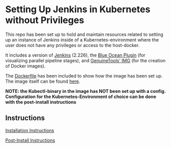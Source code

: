 # Setting Up Jenkins in Kubernetes without Privileges

This repo has been set up to hold and maintain resources related to setting up an instance of Jenkins inside of a Kubernetes-environment where the user does not have any privileges or access to the host-docker.

It includes a version of [Jenkins](https://jenkins.io/) (2.226), the [Blue Ocean Plugin](https://jenkins.io/projects/blueocean/) (for visualizing parallel pipeline stages), and [GenuineTools' IMG](https://github.com/genuinetools/img) (for the creation of Docker images).

The [Dockerfile](Dockerfile-Jenkins) has been included to show how the image has been set up. The image itself can be found [here](https://hub.docker.com/repository/docker/frankvhoof/customjenkins).

**NOTE: the Kubectl-binary in the image has NOT been set up with a config. Configuration for the Kubernetes-Environment of choice can be done with the post-install instructions**




## Instructions

[Installation Instructions](docs/Setup-Instructions.md)

[Post-Install Instructions](docs/Configuration-Instructions.md)